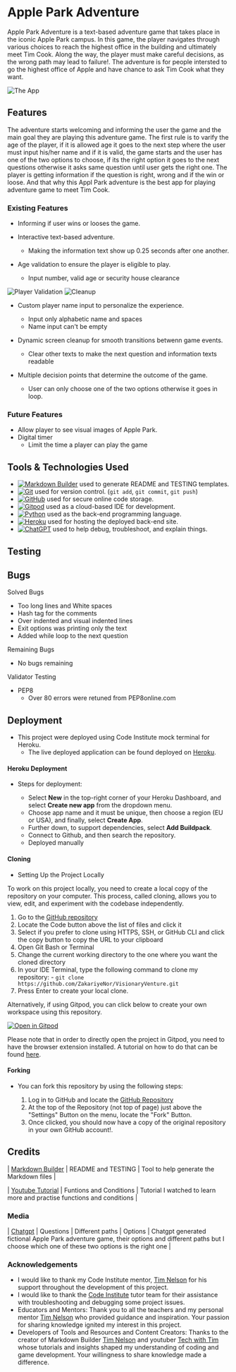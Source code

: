 # Apple Park Adventure

Apple Park Adventure is a text-based adventure game that takes place in the iconic Apple Park campus. In this game, the player navigates through various choices to reach the highest office in the building and ultimately meet Tim Cook. Along the way, the player must make careful decisions, as the wrong path may lead to failure!. The adventure is for people intersted to go the highest office of Apple and have chance to ask Tim Cook what they want.

![The App](/documentation/respon.png)

## Features 

The adventure starts welcoming and informing the user the game and the main goal they are playing this adventure game. 
The first rule is to varify the age of the player, if it is allowed age it goes to the next step where the user must input his/her name and if it is valid, the game starts and the user has one of the two options to choose, if its the right option it goes to the next questions otherwise it asks same question until user gets the right one. The player is getting information if the question is right, wrong and if the win or loose. And that why this Appl Park adventure is the best app for playing adventure game to meet Tim Cook. 

### Existing Features

- Informing if user wins or looses the game.
- Interactive text-based adventure.
  - Making the information text show up 0.25 seconds after one another.

- Age validation to ensure the player is eligible to play.
  - Input number, valid age or security house clearance

![Player Validation](/documentation/player_validation.png) ![Cleanup](/documentation/clear.png)

- Custom player name input to personalize the experience.
  - Input only alphabetic name and spaces
  - Name input can't be empty

- Dynamic screen cleanup for smooth transitions betwenn game events.
  - Clear other texts to make the next question and information texts readable

- Multiple decision points that determine the outcome of the game.
  - User can only choose one of the two options otherwise it goes in loop. 

### Future Features

- Allow player to see visual images of Apple Park.
- Digital timer 
  - Limit the time a player can play the game

## Tools & Technologies Used

- [![Markdown Builder](https://img.shields.io/badge/Markdown_Builder-grey?logo=markdown&logoColor=000000)](https://tim.2bn.dev/markdown-builder) used to generate README and TESTING templates.
- [![Git](https://img.shields.io/badge/Git-grey?logo=git&logoColor=F05032)](https://git-scm.com) used for version control. (`git add`, `git commit`, `git push`)
- [![GitHub](https://img.shields.io/badge/GitHub-grey?logo=github&logoColor=181717)](https://github.com) used for secure online code storage.
- [![Gitpod](https://img.shields.io/badge/Gitpod-grey?logo=gitpod&logoColor=FFAE33)](https://gitpod.io) used as a cloud-based IDE for development.
- [![Python](https://img.shields.io/badge/Python-grey?logo=python&logoColor=3776AB)](https://www.python.org) used as the back-end programming language. 
- [![Heroku](https://img.shields.io/badge/Heroku-grey?logo=heroku&logoColor=430098)](https://www.heroku.com) used for hosting the deployed back-end site.
- [![ChatGPT](https://img.shields.io/badge/ChatGPT-grey?logo=chromatic&logoColor=75A99C)](https://chat.openai.com) used to help debug, troubleshoot, and explain things.


## Testing


## Bugs

Solved Bugs

- Too long lines and White spaces
- Hash tag for the comments 
- Over indented and visual indented lines 
- Exit options was printing only the text
- Added while loop to the next question

Remaining Bugs

- No bugs remaining

Validator Testing 

- PEP8 
  - Over 80 errors were retuned from PEP8online.com

## Deployment

- This project were deployed using Code Institute mock terminal for Heroku.
  - The live deployed application can be found deployed on [Heroku](https://apple-park-eedfc5a2a619.herokuapp.com/).

#### Heroku Deployment

- Steps for deployment: 

  - Select **New** in the top-right corner of your Heroku Dashboard, and select **Create new app** from the dropdown menu.
  - Choose app name and it must be unique, then choose a region (EU or USA), and finally, select **Create App**.
  - Further down, to support dependencies, select **Add Buildpack**.
  - Connect to Github, and then search the repository.
  - Deployed manually

#### Cloning

- Setting Up the Project Locally

To work on this project locally, you need to create a local copy of the repository on your computer. This process, called cloning, allows you to view, edit, and experiment with the codebase independently.

  1. Go to the [GitHub repository](https://github.com/ZakariyeNor/VisionaryVenture) 
  2. Locate the Code button above the list of files and click it 
  3. Select if you prefer to clone using HTTPS, SSH, or GitHub CLI and click the copy button to copy the URL to your clipboard
  4. Open Git Bash or Terminal
  5. Change the current working directory to the one where you want the cloned directory
  6. In your IDE Terminal, type the following command to clone my repository:
    - `git clone https://github.com/ZakariyeNor/VisionaryVenture.git`
  7. Press Enter to create your local clone.

Alternatively, if using Gitpod, you can click below to create your own workspace using this repository.

[![Open in Gitpod](https://gitpod.io/button/open-in-gitpod.svg)](https://gitpod.io/#https://github.com/ZakariyeNor/VisionaryVenture)

Please note that in order to directly open the project in Gitpod, you need to have the browser extension installed.
A tutorial on how to do that can be found [here](https://www.gitpod.io/docs/configure/user-settings/browser-extension).

#### Forking

- You can fork this repository by using the following steps:

  1. Log in to GitHub and locate the [GitHub Repository](https://github.com/ZakariyeNor/VisionaryVenture)
  2. At the top of the Repository (not top of page) just above the "Settings" Button on the menu, locate the "Fork" Button.
  3. Once clicked, you should now have a copy of the original repository in your own GitHub account!.

## Credits 

| [Markdown Builder](https://tim.2bn.dev/markdown-builder) | README and TESTING | Tool to help generate the Markdown files |

| [Youtube Tutorial](https://www.youtube.com/watch?v=th4OBktqK1I) | Funtions and Conditions | Tutorial I watched to learn more and practise functions and conditions |

### Media 

| [Chatgpt](https://chatgpt.com/) | Questions | Different paths | Options | Chatgpt generated fictional Apple Park adventure game, their options and different paths but I choose which one of these two options is the right one |

### Acknowledgements

- I would like to thank my Code Institute mentor, [Tim Nelson](https://github.com/TravelTimN) for his support throughout the development of this project.
- I would like to thank the [Code Institute](https://codeinstitute.net) tutor team for their assistance with troubleshooting and debugging some project issues.
- Educators and Mentors: Thank you to all the teachers and my personal mentor [Tim Nelson](https://github.com/TravelTimN) who provided guidance and inspiration. Your passion for sharing knowledge ignited my interest in this project.
- Developers of Tools and Resources and Content Creators: Thanks to the creator of Markdown Builder [Tim Nelson](https://github.com/TravelTimN) and youtuber [Tech with Tim](https://www.youtube.com/@TechWithTim) whose tutorials and insights shaped my understanding of coding and game development. Your willingness to share knowledge made a difference.